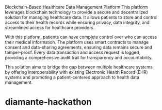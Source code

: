 Blockchain-Based Healthcare Data Management Platform
This platform leverages blockchain technology to provide a secure and decentralized solution for managing healthcare data. It allows patients to store and control access to their health records while ensuring privacy, data integrity, and streamlined access for healthcare providers.

With this platform, patients can have complete control over who can access their medical information. The platform uses smart contracts to manage consent and data-sharing agreements, ensuring data remains secure and tamper-proof. Every data transaction and access request is logged, providing a comprehensive audit trail for transparency and accountability.

This solution aims to bridge the gap between multiple healthcare systems by offering interoperability with existing Electronic Health Record (EHR) systems and promoting a patient-centered approach to health data management.

# diamante-hackathon
